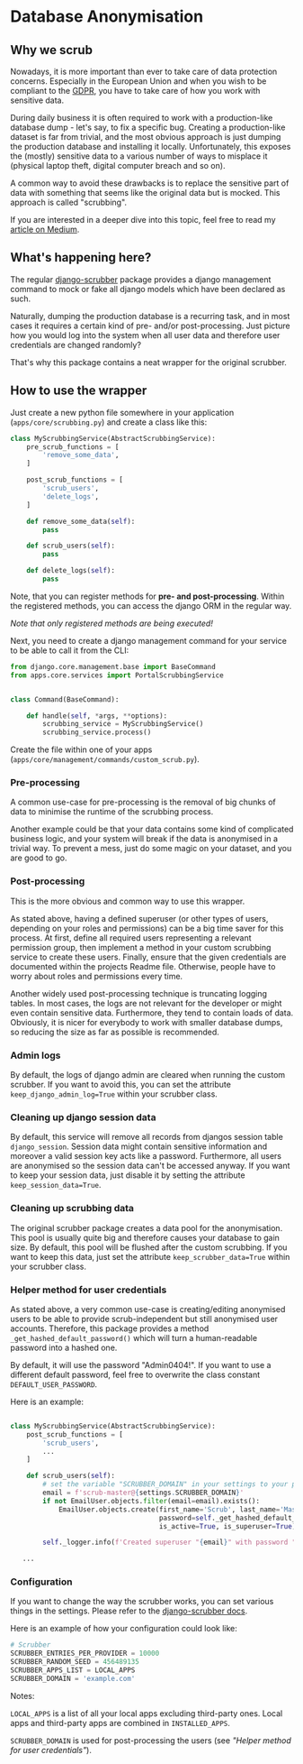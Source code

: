 # Database Anonymisation

## Why we scrub

Nowadays, it is more important than ever to take care of data protection concerns. Especially in the European Union and
when you wish to be compliant to the [GDPR](https://en.wikipedia.org/wiki/General_Data_Protection_Regulation), you have
to take care of how you work with sensitive data.

During daily business it is often required to work with a production-like database dump - let's say, to fix a specific
bug. Creating a production-like dataset is far from trivial, and the most obvious approach is just dumping the
production database and installing it locally. Unfortunately, this exposes the (mostly) sensitive data to a various
number of ways to misplace it (physical laptop theft, digital computer breach and so on).

A common way to avoid these drawbacks is to replace the sensitive part of data with something that seems like the
original data but is mocked. This approach is called "scrubbing".

If you are interested in a deeper dive into this topic, feel free to read my
[article on Medium](https://medium.com/ambient-innovation/semantic-anonymisation-for-databases-via-django-88851f169081).

## What's happening here?

The regular [django-scrubber](https://pypi.org/project/django-scrubber/) package provides a django management command to
mock or fake all django models which have been declared as such.

Naturally, dumping the production database is a recurring task, and in most cases it requires a certain kind of pre-
and/or post-processing. Just picture how you would log into the system when all user data and therefore user credentials
are changed randomly?

That's why this package contains a neat wrapper for the original scrubber.

## How to use the wrapper

Just create a new python file somewhere in your application (`apps/core/scrubbing.py`) and create a class like this:

````python
class MyScrubbingService(AbstractScrubbingService):
    pre_scrub_functions = [
        'remove_some_data',
    ]

    post_scrub_functions = [
        'scrub_users',
        'delete_logs',
    ]

    def remove_some_data(self):
        pass

    def scrub_users(self):
        pass

    def delete_logs(self):
        pass
````

Note, that you can register methods for **pre- and post-processing**. Within the registered methods, you can access the
django ORM in the regular way.

*Note that only registered methods are being executed!*

Next, you need to create a django management command for your service to be able to call it from the CLI:

````python
from django.core.management.base import BaseCommand
from apps.core.services import PortalScrubbingService


class Command(BaseCommand):

    def handle(self, *args, **options):
        scrubbing_service = MyScrubbingService()
        scrubbing_service.process()
````

Create the file within one of your apps (`apps/core/management/commands/custom_scrub.py`).

### Pre-processing

A common use-case for pre-processing is the removal of big chunks of data to minimise the runtime of the scrubbing
process.

Another example could be that your data contains some kind of complicated business logic, and your system will break if
the data is anonymised in a trivial way. To prevent a mess, just do some magic on your dataset, and you are good to go.

### Post-processing

This is the more obvious and common way to use this wrapper.

As stated above, having a defined superuser (or other types of users, depending on your roles and permissions) can be a
big time saver for this process. At first, define all required users representing a relevant permission group, then
implement a method in your custom scrubbing service to create these users. Finally, ensure that the given credentials
are documented within the projects Readme file. Otherwise, people have to worry about roles and permissions every time.

Another widely used post-processing technique is truncating logging tables. In most cases, the logs are not relevant for
the developer or might even contain sensitive data. Furthermore, they tend to contain loads of data. Obviously, it is
nicer for everybody to work with smaller database dumps, so reducing the size as far as possible is recommended.

### Admin logs

By default, the logs of django admin are cleared when running the custom scrubber. If you want to avoid this, you can
set the attribute `keep_django_admin_log=True` within your scrubber class.

### Cleaning up django session data

By default, this service will remove all records from djangos session table `django_session`. Session data might contain
sensitive information and moreover a valid session key acts like a password. Furthermore, all users are anonymised so
the session data can't be accessed anyway. If you want to keep your session data, just disable it by setting the
attribute `keep_session_data=True`.

### Cleaning up scrubbing data

The original scrubber package creates a data pool for the anonymisation. This pool is usually quite big and therefore
causes your database to gain size. By default, this pool will be flushed after the custom scrubbing. If you want to keep
this data, just set the attribute `keep_scrubber_data=True` within your scrubber class.

### Helper method for user credentials

As stated above, a very common use-case is creating/editing anonymised users to be able to provide scrub-independent but
still anonymised user accounts. Therefore, this package provides a method `_get_hashed_default_password()` which will
turn a human-readable password into a hashed one.

By default, it will use the password "Admin0404!". If you want to use a different default password, feel free to
overwrite the class constant `DEFAULT_USER_PASSWORD`.

Here is an example:

````python

class MyScrubbingService(AbstractScrubbingService):
    post_scrub_functions = [
        'scrub_users',
        ...
    ]

    def scrub_users(self):
        # set the variable "SCRUBBER_DOMAIN" in your settings to your projects domain
        email = f'scrub-master@{settings.SCRUBBER_DOMAIN}'
        if not EmailUser.objects.filter(email=email).exists():
            EmailUser.objects.create(first_name='Scrub', last_name='Master',
                                     password=self._get_hashed_default_password(), email=email,
                                     is_active=True, is_superuser=True)

        self._logger.info(f'Created superuser "{email}" with password "{self.DEFAULT_USER_PASSWORD}".')

   ...

````

### Configuration

If you want to change the way the scrubber works, you can set various things in the settings. Please refer to
the [django-scrubber docs](https://github.com/RegioHelden/django-scrubber/blob/master/README.md).

Here is an example of how your configuration could look like:

````python
# Scrubber
SCRUBBER_ENTRIES_PER_PROVIDER = 10000
SCRUBBER_RANDOM_SEED = 456489135
SCRUBBER_APPS_LIST = LOCAL_APPS
SCRUBBER_DOMAIN = 'example.com'
````

Notes:

`LOCAL_APPS` is a list of all your local apps excluding third-party ones. Local apps and third-party apps are combined
in
`INSTALLED_APPS`.

`SCRUBBER_DOMAIN` is used for post-processing the users (see *"Helper method for user credentials"*).
